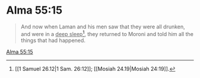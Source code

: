 # Alma 55:15

> And now when Laman and his men saw that they were all drunken, and were in a <u>deep sleep</u>[^a], they returned to Moroni and told him all the things that had happened.

[Alma 55:15](https://www.churchofjesuschrist.org/study/scriptures/bofm/alma/55?lang=eng&id=p15#p15)


[^a]: [[1 Samuel 26.12|1 Sam. 26:12]]; [[Mosiah 24.19|Mosiah 24:19]].  
